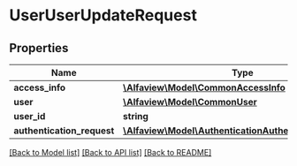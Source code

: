 # UserUserUpdateRequest

## Properties
Name | Type | Description | Notes
------------ | ------------- | ------------- | -------------
**access_info** | [**\Alfaview\Model\CommonAccessInfo**](CommonAccessInfo.md) |  | [optional] 
**user** | [**\Alfaview\Model\CommonUser**](CommonUser.md) |  | [optional] 
**user_id** | **string** |  | [optional] 
**authentication_request** | [**\Alfaview\Model\AuthenticationAuthenticationRequest**](AuthenticationAuthenticationRequest.md) |  | [optional] 

[[Back to Model list]](../README.md#documentation-for-models) [[Back to API list]](../README.md#documentation-for-api-endpoints) [[Back to README]](../README.md)


